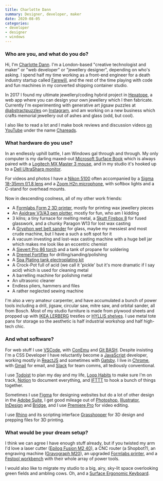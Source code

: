 ```yaml
---
title: Charlotte Dann
summary: Designer, developer, maker 
date: 2020-08-05
categories:
- developer
- designer
- windows
---
```


### Who are you, and what do you do?

Hi, I'm [Charlotte Dann](https://charlottedann.com/ "Charlotte's website."). I'm a London-based "creative technologist and maker" or "web developer" or "jewellery designer", depending on who's asking. I spend half my time working as a front-end engineer for a death industry startup called [Farewill](https://farewill.com/ "A service to help deal with death."), and the rest of the time playing with code and fun machines in my converted shipping container studio.

In 2017 I found my ultimate jewellery/coding hybrid project in [Hexatope][], a web app where you can design your own jewellery which I then fabricate. Currently I'm experimenting with generative art jigsaw puzzles at [@abstractpuzzles](https://www.instagram.com/abstractpuzzles/ "Charlotte's generated puzzles account on Instagram.") on [Instagram][], and am working on a new business which crafts memorial jewellery out of ashes and glass (odd, but cool).

I also like to read a lot and I make book reviews and discussion videos [on YouTube](https://www.youtube.com/chareads "Charlotte's book review account on YouTube.") under the name [Chareads](https://chareads.com/ "Charlotte's book review site.").

### What hardware do you use?

In an endlessly uphill battle, I am Windows gal through and through. My only computer is my darling maxed-out [Microsoft Surface Book][surface-book] which is always paired with a [Logitech MX Master 3 mouse][mx-master-3], and in my studio it's hooked up to a [Dell UltraSharp monitor][u2415].

For videos and photos I have a [Nikon 5100][d5100] often accompanied by a [Sigma 18-35mm f/1.8 lens][18-35mm-1.8-dc-hsm] and a [Zoom H2n microphone][h2n], with softbox lights and a C-stand for overhead mounts.

Now in descending coolness, all of my other work friends:

- A [Formlabs Form 2 3D printer][form-2], mostly for printing wax jewellery pieces
- An [Axidraw V3/A3 pen plotter][axidraw-v3-a3], mostly for fun, who am I kidding
- 3 kilns; a tiny furnace for melting metal, a [Skutt Firebox 8][firebox-8x6-lt] for fused glasswork, and a chunky Paragon W13 for lost wax casting
- A [Gryphon wet belt sander][wet-belt-sander] for glass, maybe my messiest and most crude machine, but I have a such a soft spot for it
- A vacuum investing and lost-wax casting machine with a huge bell jar which makes me look like an eccentric chemist
- A [Sievert Pro 86 torch][pro-86] and a tank of propane for soldering
- A [Dremel Fortiflex][fortiflex] for drilling/sanding/polishing
- A [Spa Plating tank electroplating kit][gold-tank-plating-kit]
- A Crock-Pot full of acid (we call it 'pickle' but it's more dramatic if I say acid) which is used for cleaning metal
- A barrelling machine for polishing metal
- An ultrasonic cleaner
- Endless pliers, hammers and files
- A rather neglected sewing machine

I'm also a very amateur carpenter, and have accumulated a bunch of power tools including a drill, jigsaw, circular saw, mitre saw, and orbital sander, all from Bosch. Most of my studio furniture is made from plywood sheets and propped up with [IKEA LERBERG][lerberg] trestles or [HYLLIS shelves][hyllis]. I use metal tote pans for storage so the aesthetic is half industrial workshop and half high-tech chic.

### And what software?

For web stuff I use [VSCode][visual-studio-code], with [ConEmu][] and [Git BASH][git-for-windows]. Despite insisting I'm a CSS Developer I have reluctantly become a [JavaScript][] developer, working mostly in [ReactJS][react] and sometimes with [Gatsby][]. I live in [Chrome][], with [Gmail][] for email, and [Slack][] for team comms, all tediously conventional.

I use [Todoist][] to plan my day and my life, [Loop Habits][loop-habits-android] to make sure I'm on track, [Notion][] to document everything, and [IFTTT][] to hook a bunch of things together.

Sometimes I use [Figma][] for designing websites but do a lot of other design in the [Adobe Suite][creative-suite], I get good mileage out of [Photoshop][], [Illustrator][], [InDesign][] and [Bridge][], and I use [Premiere Pro][premiere-pro] for video editing.

I use [Rhino][] and its scripting interface [Grasshopper][] for 3D design and prepping files for 3D printing.

### What would be your dream setup?

I think we can agree I have enough stuff already, but if you twisted my arm I'd love a laser cutter ([Epilog Fusion M2 40][fusion-m2-40]), a CNC router (a Shopbot?), an engraving machine ([Gravograph M20][m20]), an upgraded [Formlabs printer][form-3], and a [Festool workbench][mft-3] with their whole array of power tools.

I would also like to migrate my studio to a big, airy, sky-lit space overlooking green fields and ambling cows. Oh, and a [Surface Ergonomic Keyboard][surface-ergonomic-keyboard].

[18-35mm-1.8-dc-hsm]: http://web.archive.org/web/20230609134519/https://www.sigmaphoto.com/../ "A camera lens."
[axidraw-v3-a3]: https://shop.evilmadscientist.com/890 "A pen plotter."
[bridge]: https://creative.adobe.com/products/bridge "A shared media manager for Adobe CS products."
[chrome]: https://www.google.com/intl/en/chrome/ "A WebKit-based browser, where each tab runs in its own thread."
[conemu]: https://conemu.github.io/ "A terminal client for Windows."
[creative-suite]: https://www.adobe.com/creativecloud.html "A collection of design tools."
[d5100]: http://web.archive.org/web/20140825020832/http://www.nikonusa.com:80/en/Nikon-Products/Product/dslr-cameras/D5100.html "A 16.2 megapixel DSLR."
[figma]: https://www.figma.com/ "A collaborative design prototype service."
[firebox-8x6-lt]: https://skutt.com/products-page/ceramic-kilns/firebox-8x6-lt/ "A ceramic kiln."
[form-2]: https://formlabs.com/products/3d-printers/form-2/ "A 3D printer."
[form-3]: https://formlabs.com/3d-printers/form-3/ "A 3D printer."
[fortiflex]: https://www.dremeleurope.com/gb/en/dremel®fortiflex-6136-ocs-c/ "A precision hand tool."
[fusion-m2-40]: http://web.archive.org/web/20230430205358/https://www.epiloglaser.co.uk/laser-machines/fusion-pro-laser-series.htm "A laser cutter."
[gatsby]: http://web.archive.org/web/20200811220912/https://www.gatsbyjs.org/ "A framework for building websites."
[git-for-windows]: http://web.archive.org/web/20230814182103/https://gitforwindows.org/ "A Windows port of the version control software."
[gmail]: https://en.wikipedia.org/wiki/Gmail "Web-based email."
[gold-tank-plating-kit]: https://www.goldn.co.uk/product/gold-tank-plating-kit-1-litre/ "An electroplating kit."
[grasshopper]: https://www.grasshopper3d.com/ "A graphical algorithm editor for Rhino."
[h2n]: https://en.wikipedia.org/wiki/Zoom_H2n_Handy_Recorder "A portable audio recorder."
[hexatope]: https://hexatope.io/ "A service for designing and printing your own jewellery."
[hyllis]: https://www.ikea.com/us/en/p/hyllis-shelf-unit-indoor-outdoor-galvanized-00278578/ "A shelf unit."
[ifttt]: https://ifttt.com/ "A web service for applying rules to items, not unlike how you might filter your email."
[illustrator]: https://www.adobe.com/products/illustrator.html "A vector graphics editor."
[indesign]: https://www.adobe.com/products/indesign.html "A desktop/web publishing application."
[instagram]: https://www.instagram.com/ "A photo sharing service."
[javascript]: https://en.wikipedia.org/wiki/JavaScript "An interpreted scripting language."
[lerberg]: http://web.archive.org/web/20210307094709/https://www.ikea.com/gb/en/p/lerberg-trestle-grey-80130776/ "Table let trestles."
[loop-habits-android]: https://loophabits.org/ "An app for tracking your daily habits."
[m20]: http://web.archive.org/web/20230706220614/https://www.gravotech.co.uk/products/engraving-stations-cnc-stations/m20 "An engraving machine."
[mft-3]: https://www.festool.co.uk/products/workplace-organisation/multifunction-table/495315---mft3#Overview "A multifunction workbench."
[mx-master-3]: http://web.archive.org/web/20200818170656/https://www.logitech.com/en-us/product/mx-master-3.910-005620.html "A wireless mouse."
[notion]: https://www.notion.so/ "A collaborative wiki service."
[photoshop]: https://www.adobe.com/products/photoshop.html "A bitmap image editor."
[premiere-pro]: https://en.wikipedia.org/wiki/Adobe_Premiere_Pro "A video editing suite."
[pro-86]: https://www.sievert.se/products/pro-86/ "A soldering torch."
[react]: http://web.archive.org/web/20230316153459/https://reactjs.org/ "A JavaScript UI framework."
[rhino]: https://www.rhino3d.com/ "3D modelling software."
[slack]: https://slack.com/intl/ja-jp/ "A collaboration service."
[surface-book]: http://web.archive.org/web/20210329040026/https://www.microsoft.com/en-us/p/surface-book-2/8mcpzjjcc98c "A 13.5 inch laptop/tablet device."
[surface-ergonomic-keyboard]: http://web.archive.org/web/20201111231838/https://www.microsoft.com/en-us/p/surface-ergonomic-keyboard/90pnc9ljwpx9/2cf8 "A keyboard."
[todoist]: https://todoist.com/ "A to-do service."
[u2415]: http://web.archive.org/web/20220712062429/https://www.dell.com/en-us/work/shop/monitors-monitor-accessories/ar/4009 "A 24.1 inch LCD monitor."
[visual-studio-code]: https://code.visualstudio.com/ "A development IDE."
[wet-belt-sander]: http://web.archive.org/web/20220119035238/https://www.shop.gryphoncorp.com/Wet-Belt-Sander-WBS.htm "A glass sander."
